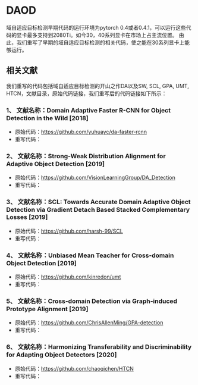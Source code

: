 # DAOD

域自适应目标检测早期代码的运行环境为pytorch 0.4或者0.4.1，可以运行这些代码的显卡最多支持到2080Ti。如今30，40系列显卡在市场上占主流位置。
由此，我们重写了早期的域自适应目标检测的相关代码，使之能在30系列显卡上能够运行。
## 相关文献
我们重写的代码包括域自适应目标检测的开山之作DA以及SW, SCL, GPA, UMT, HTCN，文献目录，原始代码链接，我们重写后的代码链接如下所示：

### 1、  文献名称：Domain Adaptive Faster R-CNN for Object Detection in the Wild [2018]  
* 原始代码：https://github.com/yuhuayc/da-faster-rcnn
* 重写代码：

### 2、  文献名称：Strong-Weak Distribution Alignment for Adaptive Object Detection [2019]
* 原始代码：https://github.com/VisionLearningGroup/DA_Detection
* 重写代码：

### 3、  文献名称：SCL: Towards Accurate Domain Adaptive Object Detection via Gradient Detach Based Stacked Complementary Losses [2019]
* 原始代码：https://github.com/harsh-99/SCL
* 重写代码：

### 4、  文献名称：Unbiased Mean Teacher for Cross-domain Object Detection [2019]
* 原始代码：https://github.com/kinredon/umt
* 重写代码：

### 5、  文献名称：Cross-domain Detection via Graph-induced Prototype Alignment [2019]
* 原始代码：https://github.com/ChrisAllenMing/GPA-detection
* 重写代码：

### 6、  文献名称：Harmonizing Transferability and Discriminability for Adapting Object Detectors [2020]
* 原始代码：https://github.com/chaoqichen/HTCN
* 重写代码：
